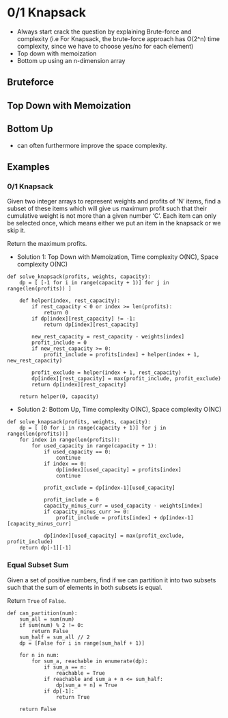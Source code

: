 # 0/1 Knapsack

* Always start crack the question by explaining Brute-force and complexity (i.e For Knapsack, the brute-force approach has O(2^n) time complexity, since we have to choose yes/no for each element)
* Top down with memoization
* Bottom up using an n-dimension array

## Bruteforce
## Top Down with Memoization
## Bottom Up
* can often furthermore improve the space complexity.



## Examples
### 0/1 Knapsack
Given two integer arrays to represent weights and profits of ‘N’ items, find a subset of these items which will give us maximum profit such that their cumulative weight is not more than a given number ‘C’. Each item can only be selected once, which means either we put an item in the knapsack or we skip it.

Return the maximum profits.

* Solution 1: Top Down with Memoization, Time complexity O(NC), Space complexity O(NC)
```
def solve_knapsack(profits, weights, capacity):
    dp = [ [-1 for i in range(capacity + 1)] for j in range(len(profits)) ] 
    
    def helper(index, rest_capacity):
        if rest_capacity < 0 or index >= len(profits):
            return 0     
        if dp[index][rest_capacity] != -1:
            return dp[index][rest_capacity]
        
        new_rest_capacity = rest_capacity - weights[index]
        profit_include = 0
        if new_rest_capacity >= 0:
            profit_include = profits[index] + helper(index + 1, new_rest_capacity)
            
        profit_exclude = helper(index + 1, rest_capacity)
        dp[index][rest_capacity] = max(profit_include, profit_exclude)
        return dp[index][rest_capacity]

    return helper(0, capacity)
```

* Solution 2: Bottom Up, Time complexity O(NC), Space complexity O(NC)
```
def solve_knapsack(profits, weights, capacity):
    dp = [ [0 for i in range(capacity + 1)] for j in range(len(profits))]
    for index in range(len(profits)):
        for used_capacity in range(capacity + 1):
            if used_capacity == 0:
                continue
            if index == 0:
                dp[index][used_capacity] = profits[index]
                continue
            
            profit_exclude = dp[index-1][used_capacity]
            
            profit_include = 0            
            capacity_minus_curr = used_capacity - weights[index]
            if capacity_minus_curr >= 0:
                profit_include = profits[index] + dp[index-1][capacity_minus_curr]

            dp[index][used_capacity] = max(profit_exclude, profit_include)
    return dp[-1][-1]
```

### Equal Subset Sum
Given a set of positive numbers, find if we can partition it into two subsets such that the sum of elements in both subsets is equal.

Return `True` of `False`.

```
def can_partition(num):
    sum_all = sum(num)
    if sum(num) % 2 != 0:
        return False
    sum_half = sum_all // 2
    dp = [False for i in range(sum_half + 1)]
    
    for n in num:
        for sum_a, reachable in enumerate(dp):
            if sum_a == n:
                reachable = True
            if reachable and sum_a + n <= sum_half:
                dp[sum_a + n] = True
            if dp[-1]:
                return True

    return False
```
